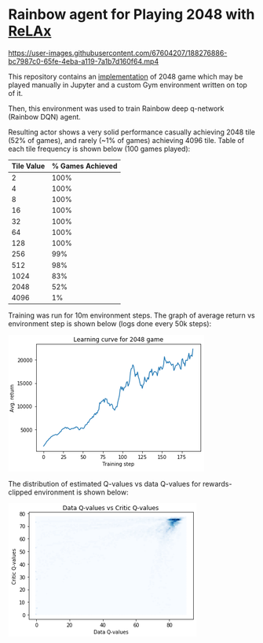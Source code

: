 # Rainbow agent for Playing 2048 with [ReLAx](https://github.com/nslyubaykin/relax)

https://user-images.githubusercontent.com/67604207/188276886-bc7987c0-65fe-4eba-a119-7a1b7d160f64.mp4

This repository contains an [implementation](https://github.com/nslyubaykin/rainbow_for_2048/blob/master/rainbow_2048.ipynb) of 
2048 game which may be played manually in Jupyter and a custom Gym environment written on top of it. 

Then, this environment was used to train Rainbow deep q-network (Rainbow DQN) agent.

Resulting actor shows a very solid performance casually achieving 2048 tile (52% of games), and rarely (~1% of games) achieving 4096 tile.
Table of each tile frequency is shown below (100 games played):


| Tile Value  | % Games Achieved |
| ------------- | ------------- | 
| 2 | 100% |
| 4 | 100% |
| 8 | 100% |
| 16 | 100% |
| 32 | 100% | 
| 64 | 100% |
| 128 | 100% |
| 256 | 99% |
| 512 | 98% |
| 1024 | 83% |
| 2048 | 52% |
| 4096 | 1% |

Training was run for 10m environment steps.
The graph of average return vs environment step is shown below (logs done every 50k steps):

![rainbow_training](https://github.com/nslyubaykin/rainbow_for_2048/blob/master/content/training_2048.png)

The distribution of estimated Q-values vs data Q-values for rewards-clipped environment is shown below:

![rainbow_q_func](https://github.com/nslyubaykin/rainbow_for_2048/blob/master/content/q_func_2048.png)


